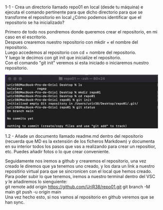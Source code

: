 1-1 - Crea un directorio llamado repo01 en local (desde tu máquina) e ejecuta el comando pertinente para que dicho directorio para que se transforme el repositorio en local ¿Cómo podemos identificar que el repositorio se ha inicializado?  

Primero de todo nos pondremos donde queremos crear el repositorio, en mi caso en el escritorio.  
Despues crearemos nuestro repositorio con mkdir + el nombre del repositorio.  
Luego accedemos al repositorio con cd + nombre del repositorio.  
Y luego le decimos con git init que inicialize el repositorio.  
Con el comando "git init" veremos si esta iniciado o iniciaremos nuestro repositorio.  

![](./captura%201.png)

1.2 - Añade un documento llamado readme.md dentro del repositorio (recuerda que MD es la extensión de los ficheros Markdown) y documenta en su interior todos los pasos que vas a realizando para crear un repositior, etc. Puedes añadir fotos o lo que crear conveniente.  

Seguidamente nos iremos a github y crearemos el repositorio, una vez creado le diremos que ya tenemos uno creado, y los dara un link a nuestro repositirio virtual para que se sincronicen con el local que hemos creado.  
Para poder subir lo que tenemos, iremos a nuestro terminal dentro del VSC y le añadiremos lo sienguiente:  
git remote add origin https://github.com/UriR38/repo01.git
git branch -M main
git push -u origin main  
Una vez hecho esto, si nos vamos al repositorio en github veremos que se han sync.
